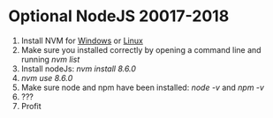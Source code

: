 # Optional NodeJS 20017-2018

1. Install NVM for [Windows](https://github.com/coreybutler/nvm-windows/releases) or [Linux](https://github.com/creationix/nvm)
2. Make sure you installed correctly by opening a command line and running _nvm list_
3. Install nodeJs: _nvm install 8.6.0_
4. _nvm use 8.6.0_
5. Make sure node and npm have been installed: _node -v_ and _npm -v_
6. ???
7. Profit
